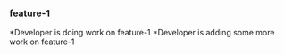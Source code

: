 ### feature-1
*Developer is doing work on feature-1
*Developer is adding some more work on feature-1









                



